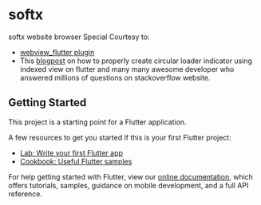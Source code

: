 # softx

softx website browser
Special Courtesy to:
- [webview_flutter plugin](https://pub.dev/packages/webview_flutter)
- This [blogpost](https://flutter-examples.com/flutter-show-circularprogressindicator-while-loading-webview/) on how to properly create circular loader indicator using indexed view on flutter 
and many many awesome developer who answered millions of questions on stackoverflow website.

## Getting Started

This project is a starting point for a Flutter application.

A few resources to get you started if this is your first Flutter project:

- [Lab: Write your first Flutter app](https://flutter.dev/docs/get-started/codelab)
- [Cookbook: Useful Flutter samples](https://flutter.dev/docs/cookbook)

For help getting started with Flutter, view our
[online documentation](https://flutter.dev/docs), which offers tutorials,
samples, guidance on mobile development, and a full API reference.
